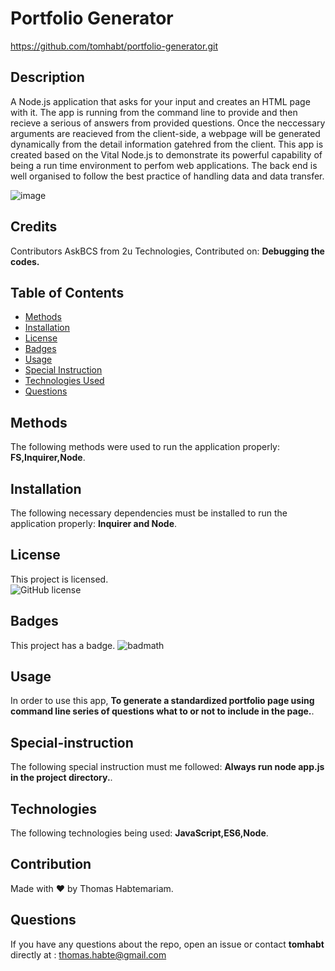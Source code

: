 
  # Portfolio Generator
  https://github.com/tomhabt/portfolio-generator.git

  ## Description
 A Node.js application that asks for your input and creates an HTML page with it. The app is running from the command line to provide and then recieve a serious of answers from  provided questions. Once the neccessary arguments are reacieved from the client-side, a webpage will be generated dynamically from the detail information gatehred from the client. This app is created based on the Vital Node.js to demonstrate its powerful capability of being a run time environment to perfom web applications. The back end is well organised to follow the best practice of handling data and data transfer.
 
 ![image](https://user-images.githubusercontent.com/84083304/155044962-1054e050-3049-49a6-a73d-bb169f5ab515.png)
   
  ## Credits
  Contributors AskBCS from 2u Technologies, Contributed on: **Debugging the codes.**
  ## Table of Contents 
  * [Methods](#methods) 
  * [Installation](#installation) 
  * [License](#license) 
  * [Badges](#badges) 
  * [Usage](#usage) 
  * [Special Instruction](#special-instruction)
  * [Technologies Used](#technologies)
  * [Questions](#questions)
  
  ## Methods
  The following methods were used to run the application properly: **FS,Inquirer,Node**.
   
  ## Installation
  The following necessary dependencies must be installed to run the application properly: **Inquirer and Node**. 
  ## License
  This project is licensed.  
  ![GitHub license]( 
    https://img.shields.io/badge/license-MIT-blue.svg)
   
  ## Badges
  This project has a badge.
  ![badmath](https://img.shields.io/github/languages/top/nielsenjared/badmath)
  
  ## Usage
  In order to use this app, **To generate a standardized portfolio page using command line series of questions what to or not to include in the page.**.
   
  ## Special-instruction
  The following special instruction must me followed: **Always run node app.js in the project directory.**.

  ## Technologies 
  The following technologies being used: **JavaScript,ES6,Node**.

  ## Contribution
  Made with ❤️ by Thomas Habtemariam.

  ## Questions
  If you have any questions about the repo, open an issue or contact **tomhabt** directly at : thomas.habte@gmail.com
